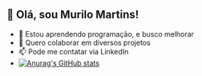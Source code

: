 ## 👋 Olá, sou Murilo Martins!
- 🌱 Estou aprendendo programação, e busco melhorar
- 💞️ Quero colaborar em diversos projetos
- 📫 Pode me contatar via LinkedIn
- [![Anurag's GitHub stats](https://github-readme-stats.vercel.app/api?username=MuriloM14)](https://github.com/anuraghazra/github-readme-stats)

<!---
MuriloM14/MuriloM14 is a ✨ special ✨ repository because its `README.md` (this file) appears on your GitHub profile.
You can click the Preview link to take a look at your changes.
--->
